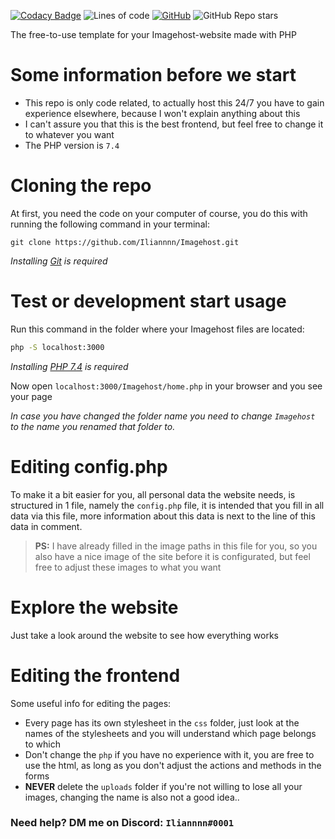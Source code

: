 [![Codacy Badge](https://app.codacy.com/project/badge/Grade/b98dfd2627b14883aac8a0a25fde6e49)](https://www.codacy.com/gh/Iliannnn/Imagehost/dashboard?utm_source=github.com&amp;utm_medium=referral&amp;utm_content=Iliannnn/Imagehost&amp;utm_campaign=Badge_Grade)
![Lines of code](https://img.shields.io/tokei/lines/github/Iliannnn/Imagehost) 
[![GitHub](https://img.shields.io/github/license/Iliannnn/Imagehost)](https://github.com/Iliannnn/Imagehost/blob/main/LICENSE)
![GitHub Repo stars](https://img.shields.io/github/stars/Iliannnn/Imagehost)

The free-to-use template for your Imagehost-website made with PHP

# Some information before we start

- This repo is only code related, to actually host this 24/7 you have to gain experience elsewhere, because I won't explain anything about this
- I can't assure you that this is the best frontend, but feel free to change it to whatever you want
- The PHP version is `7.4`

# Cloning the repo
At first, you need the code on your computer of course, you do this with running the following command in your terminal:
```
git clone https://github.com/Iliannnn/Imagehost.git
```
*Installing [Git](https://git-scm.com/) is required*

# Test or development start usage

Run this command in the folder where your Imagehost files are located:

```bash
php -S localhost:3000
```
*Installing [PHP 7.4](https://php.net/download#php-7.4) is required*

Now open `localhost:3000/Imagehost/home.php` in your browser and you see your page

*In case you have changed the folder name you need to change `Imagehost` to the name you renamed that folder to.*

# Editing config.php

To make it a bit easier for you, all personal data the website needs, is structured in 1 file, namely the `config.php` file, it is intended that you fill in all data via this file, more information about this data is next to the line of this data in comment.

> **PS:** I have already filled in the image paths in this file for you, so you also have a nice image of the site before it is configurated, but feel free to adjust these images to what you want

# Explore the website

Just take a look around the website to see how everything works

# Editing the frontend

Some useful info for editing the pages:
- Every page has its own stylesheet in the `css` folder, just look at the names of the stylesheets and you will understand which page belongs to which
- Don't change the `php` if you have no experience with it, you are free to use the html, as long as you don't adjust the actions and methods in the forms
- **NEVER** delete the `uploads` folder if you're not willing to lose all your images, changing the name is also not a good idea..

### Need help? DM me on Discord: `Iliannnn#0001`
